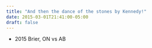 ```yaml
---
title: "And then the dance of the stones by Kennedy!"
date: 2015-03-01T21:41:00-05:00
draft: false
---
```

- 2015 Brier, ON vs AB